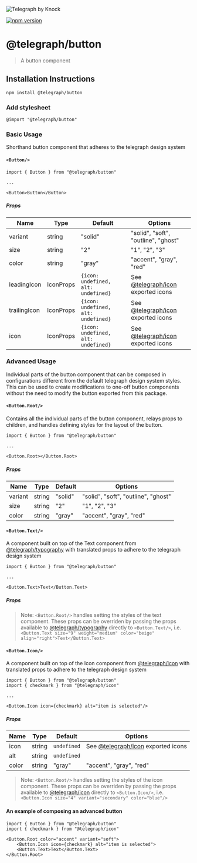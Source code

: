 ![Telegraph by Knock](https://github.com/knocklabs/telegraph/assets/29106675/9b5022e3-b02c-4582-ba57-3d6171e45e44)

[![npm version](https://img.shields.io/npm/v/@telegraph/button.svg)](https://www.npmjs.com/package/@telegraph/button)

# @telegraph/button
> A button component

## Installation Instructions

```
npm install @telegraph/button
```

### Add stylesheet
```
@import "@telegraph/button"
```

### Basic Usage
Shorthand button component that adheres to the telegraph design system

#### `<Button/>`

```
import { Button } from "@telegraph/button"

...

<Button>Button</Button>
```

##### Props

| Name | Type | Default | Options |
| ---- | -----| ------- | ------- |
| variant | string | "solid" | "solid", "soft", "outline", "ghost" |
| size | string | "2" | "1", "2", "3" |
| color | string | "gray" | "accent", "gray", "red" |
| leadingIcon | IconProps | `{icon: undefined, alt: undefined}` | See [@telegraph/icon](https://github.com/knocklabs/telegraph/tree/main/packages/icon) exported icons |
| trailingIcon | IconProps | `{icon: undefined, alt: undefined}` | See [@telegraph/icon](https://github.com/knocklabs/telegraph/tree/main/packages/icon) exported icons |
| icon | IconProps | `{icon: undefined, alt: undefined}` | See [@telegraph/icon](https://github.com/knocklabs/telegraph/tree/main/packages/icon) exported icons |


### Advanced Usage
Individual parts of the button component that can be composed in configurations different from the default telegraph design system styles. This can be used to create modifications to one-off button components without the need to modify the button exported from this package.

#### `<Button.Root/>`
Contains all the individual parts of the button component, relays props to children, and handles defining styles for the layout of the button.

```
import { Button } from "@telegraph/button"

...

<Button.Root></Button.Root>
```

##### Props

| Name | Type | Default | Options |
| ---- | -----| ------- | ------- |
| variant | string | "solid" | "solid", "soft", "outline", "ghost" |
| size | string | "2" | "1", "2", "3" |
| color | string | "gray" | "accent", "gray", "red" |

#### `<Button.Text/>`
A component built on top of the Text component from [@telegraph/typography](https://github.com/knocklabs/telegraph/tree/main/packages/typography) with translated props to adhere to the telegraph design system

```
import { Button } from "@telegraph/button"

...

<Button.Text>Text</Button.Text>
```

##### Props

> Note: `<Button.Root/>` handles setting the styles of the text component. These props can be overriden by passing the props available to [@telegraph/typography](https://github.com/knocklabs/telegraph/tree/main/packages/typography) directly to `<Button.Text/>`, i.e. `<Button.Text size="9" weight="medium" color="beige" align="right">Text</Button.Text>`

#### `<Button.Icon/>`
A component built on top of the Icon component from [@telegraph/icon](https://github.com/knocklabs/telegraph/tree/main/packages/icon) with translated props to adhere to the telegraph design system

```
import { Button } from "@telegraph/button"
import { checkmark } from "@telegraph/icon"

...

<Button.Icon icon={checkmark} alt="item is selected"/>
```

##### Props

| Name | Type | Default | Options |
| ---- | -----| ------- | ------- |
| icon | string | `undefined` | See [@telegraph/icon](https://github.com/knocklabs/telegraph/tree/main/packages/icon) exported icons |
| alt | string | `undefined` |  |
| color | string | "gray" | "accent", "gray", "red" |

> Note: `<Button.Root/>` handles setting the styles of the icon component. These props can be overriden by passing the props available to [@telegraph/icon](https://github.com/knocklabs/telegraph/tree/main/packages/icon) directly to `<Button.Icon/>`, i.e. `<Button.Icon size="4" variant="secondary" color="blue"/>`

#### An example of composing an advanced button

```
import { Button } from "@telegraph/button"
import { checkmark } from "@telegraph/icon"

<Button.Root color="accent" variant="soft">
    <Button.Icon icon={checkmark} alt="item is selected">
    <Button.Text>Text</Button.Text>
</Button.Root>
```
